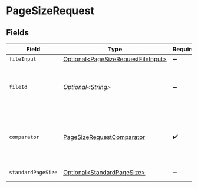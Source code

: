 # PageSizeRequest


## Fields

| Field                                                                                      | Type                                                                                       | Required                                                                                   | Description                                                                                | Example                                                                                    |
| ------------------------------------------------------------------------------------------ | ------------------------------------------------------------------------------------------ | ------------------------------------------------------------------------------------------ | ------------------------------------------------------------------------------------------ | ------------------------------------------------------------------------------------------ |
| `fileInput`                                                                                | [Optional\<PageSizeRequestFileInput>](../../models/components/PageSizeRequestFileInput.md) | :heavy_minus_sign:                                                                         | N/A                                                                                        |                                                                                            |
| `fileId`                                                                                   | *Optional\<String>*                                                                        | :heavy_minus_sign:                                                                         | File ID for server-side files (can be used instead of fileInput)                           | a1b2c3d4-5678-90ab-cdef-ghijklmnopqr                                                       |
| `comparator`                                                                               | [PageSizeRequestComparator](../../models/components/PageSizeRequestComparator.md)          | :heavy_check_mark:                                                                         | The comparison type, accepts Greater, Equal, Less than                                     |                                                                                            |
| `standardPageSize`                                                                         | [Optional\<StandardPageSize>](../../models/components/StandardPageSize.md)                 | :heavy_minus_sign:                                                                         | Standard Page Size                                                                         |                                                                                            |